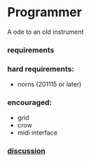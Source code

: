 # Programmer

A ode to an old instrument

### requirements

### hard requirements:
- norns (201115 or later)

### encouraged:
- grid 
- crow
- midi interface


### [discussion](https://l.llllllll.co/)
